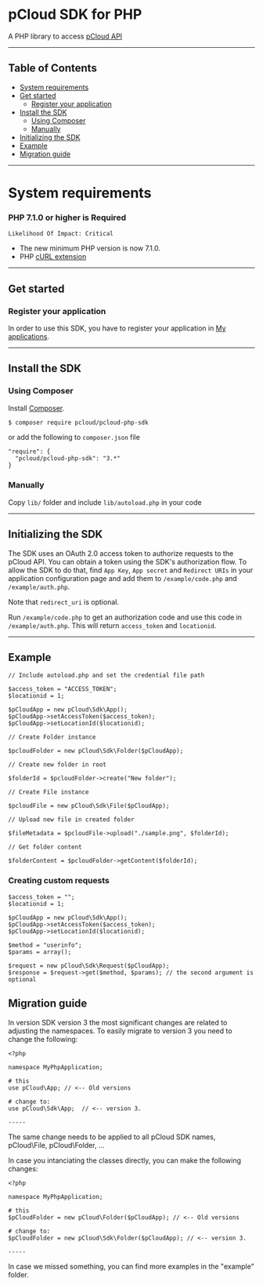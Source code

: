 # pCloud SDK for PHP

A PHP library to access [pCloud API](https://docs.pcloud.com/)

---

## Table of Contents
* [System requirements](#system-requirements)
* [Get started](#get-started)
  * [Register your application](#register-your-application)
* [Install the SDK](#install-the-sdk)
  * [Using Composer](#using-composer)
  * [Manually](#manually)
* [Initializing the SDK](#initializing-the-sdk)
* [Example](#example)
* [Migration guide](#migration-guide)

---
<span id="system-requirements"></span>
# System requirements
  
  ### PHP 7.1.0 or higher is Required
  ~~~~
  Likelihood Of Impact: Critical
  ~~~~
  * The new minimum PHP version is now 7.1.0.
  * PHP [cURL extension](http://php.net/manual/en/curl.setup.php)

---

## Get started
<span id="get-started"></span>

### Register your application
<span id="register-your-application"></span>

In order to use this SDK, you have to register your application in [My applications](https://docs.pcloud.com).

---

## Install the SDK
<span id="install-the-sdk"></span>

### Using Composer
<span id="using-composer"></span>

Install [Composer](http://getcomposer.org/download/).

```bash
$ composer require pcloud/pcloud-php-sdk
```

or add the following to `composer.json` file

~~~~
"require": {
  "pcloud/pcloud-php-sdk": "3.*"
}
~~~~

### Manually
<span id="manually"></span>

Copy `lib/` folder and include `lib/autoload.php` in your code

---

## Initializing the SDK
<span id="initializing-the-sdk"></span>

The SDK uses an OAuth 2.0 access token to authorize requests to the pCloud API.
You can obtain a token using the SDK's authorization flow.
To allow the SDK to do that, find `App Key`, `App secret` and `Redirect URIs` in your application configuration page and add them to `/example/code.php` and `/example/auth.php`.

Note that `redirect_uri` is optional.

Run `/example/code.php` to get an authorization code and use this code in `/example/auth.php`. This will return `access_token` and `locationid`.

---

## Example
<span id="example"></span>

~~~~
// Include autoload.php and set the credential file path

$access_token = "ACCESS_TOKEN";
$locationid = 1;

$pCloudApp = new pCloud\Sdk\App();
$pCloudApp->setAccessToken($access_token);
$pCloudApp->setLocationId($locationid);

// Create Folder instance

$pcloudFolder = new pCloud\Sdk\Folder($pCloudApp);

// Create new folder in root

$folderId = $pcloudFolder->create("New folder");

// Create File instance

$pcloudFile = new pCloud\Sdk\File($pCloudApp);

// Upload new file in created folder

$fileMetadata = $pcloudFile->upload("./sample.png", $folderId);

// Get folder content

$folderContent = $pcloudFolder->getContent($folderId);
~~~~

### Creating custom requests

~~~~
$access_token = "";
$locationid = 1;

$pCloudApp = new pCloud\Sdk\App();
$pCloudApp->setAccessToken($access_token);
$pCloudApp->setLocationId($locationid);

$method = "userinfo";
$params = array();

$request = new pCloud\Sdk\Request($pCloudApp);
$response = $request->get($method, $params); // the second argument is optional
~~~~

## Migration guide
<span id="migration-guide"></span>

In version SDK version 3 the most significant changes are related to adjusting the namespaces.
To easily migrate to version 3 you need to change the following: 

~~~~
<?php 

namespace MyPhpApplication;

# this
use pCloud\App; // <-- Old versions

# change to: 
use pCloud\Sdk\App;  // <-- version 3.

-----

~~~~

The same change needs to be applied to all pCloud SDK names, pCloud\File, pCloud\Folder, ...

In case you intanciating the classes directly, you can make the following changes: 

~~~~
<?php 

namespace MyPhpApplication;

# this
$pCloudFolder = new pCloud\Folder($pCloudApp); // <-- Old versions

# change to: 
$pCloudFolder = new pCloud\Sdk\Folder($pCloudApp); // <-- version 3.

-----

~~~~

In case we missed something, you can find more examples in the "example" folder.
